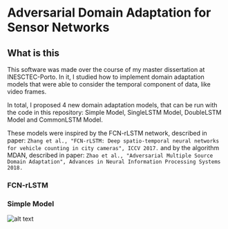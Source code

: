 # Adversarial Domain Adaptation for Sensor Networks

## What is this
This software was made over the course of my master dissertation at INESCTEC-Porto. In it, I studied how to implement domain adaptation models that were able to consider the temporal component of data, like video frames.

In total, I proposed 4 new domain adaptation models, that can be run with the code in this repository: Simple Model, SingleLSTM Model, DoubleLSTM Model and CommonLSTM Model. 

These models were inspired by the FCN-rLSTM network, described in paper:
`Zhang et al., "FCN-rLSTM: Deep spatio-temporal neural networks for vehicle counting in city cameras", ICCV 2017.`
and by the algorithm MDAN, described in paper:
`Zhao et al., "Adversarial Multiple Source Domain Adaptation", Advances in Neural Information Processing Systems 2018.`

### FCN-rLSTM

### Simple Model
![alt text](https://imgur.com/aly17za.png)
